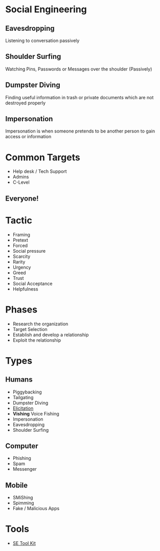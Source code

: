 # Social Engineering
## Eavesdropping
Listening to conversation passively
## Shoulder Surfing
Watching Pins, Passwords or Messages over the shoulder (Passively)
## Dumpster Diving
Finding useful information in trash or private documents which are not destroyed properly
## Impersonation 
Impersonation is when someone pretends to be another person to gain access or information

# Common Targets
* Help desk / Tech Support
* Admins
* C-Level
## Everyone!

# Tactic

* Framing
* Pretext
* Forced
* Social pressure
* Scarcity
* Rarity
* Urgency
* Greed
* Trust
* Social Acceptance
* Helpfulness


# Phases

* Research the organization
* Target Selection
* Establish and develop a relationship
* Exploit the relationship
  
# Types
## Humans
* Piggybacking
* Tailgating
* Dumpster Diving
* [Elicitation](https://dictionary.cambridge.org/dictionary/english/elicitation)
* **Vishing** Voice Fishing
* Impersonation
* Eavesdropping
* Shoulder Surfing

## Computer
* Phishing
* Spam
* Messenger

## Mobile
* SMiShing
* Spimming
* Fake / Malicious Apps

# Tools
* [SE Tool Kit](https://github.com/trustedsec/social-engineer-toolkit)